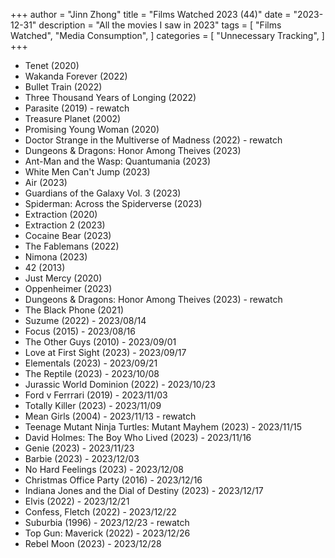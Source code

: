 +++
author = "Jinn Zhong"
title = "Films Watched 2023 (44)"
date = "2023-12-31"
description = "All the movies I saw in 2023"
tags = [
    "Films Watched",
    "Media Consumption",
]
categories = [
    "Unnecessary Tracking",
]
+++

* Tenet (2020)
* Wakanda Forever (2022)
* Bullet Train (2022)
* Three Thousand Years of Longing (2022)
* Parasite (2019) - rewatch
* Treasure Planet (2002)
* Promising Young Woman (2020)
* Doctor Strange in the Multiverse of Madness (2022) - rewatch 
* Dungeons & Dragons: Honor Among Theives (2023)
* Ant-Man and the Wasp: Quantumania (2023)
* White Men Can't Jump (2023)
* Air (2023)
* Guardians of the Galaxy Vol. 3 (2023)
* Spiderman: Across the Spiderverse (2023)
* Extraction (2020)
* Extraction 2 (2023)
* Cocaine Bear (2023)
* The Fablemans (2022)
* Nimona (2023)
* 42 (2013)
* Just Mercy (2020)
* Oppenheimer (2023)
* Dungeons & Dragons: Honor Among Theives (2023) - rewatch
* The Black Phone (2021)
* Suzume (2022) - 2023/08/14
* Focus (2015) - 2023/08/16
* The Other Guys (2010) - 2023/09/01
* Love at First Sight (2023) - 2023/09/17
* Elementals (2023) - 2023/09/21
* The Reptile (2023) - 2023/10/08
* Jurassic World Dominion (2022) - 2023/10/23
* Ford v Ferrrari (2019) - 2023/11/03
* Totally Killer (2023) - 2023/11/09
* Mean Girls (2004) - 2023/11/13 - rewatch 
* Teenage Mutant Ninja Turtles: Mutant Mayhem (2023) - 2023/11/15
* David Holmes: The Boy Who Lived (2023) - 2023/11/16
* Genie (2023) - 2023/11/23
* Barbie (2023) - 2023/12/03
* No Hard Feelings (2023) - 2023/12/08
* Christmas Office Party (2016) - 2023/12/16
* Indiana Jones and the Dial of Destiny (2023) - 2023/12/17
* Elvis (2022) - 2023/12/21
* Confess, Fletch (2022) - 2023/12/22
* Suburbia (1996) - 2023/12/23 - rewatch
* Top Gun: Maverick (2022) - 2023/12/26
* Rebel Moon (2023) - 2023/12/28
